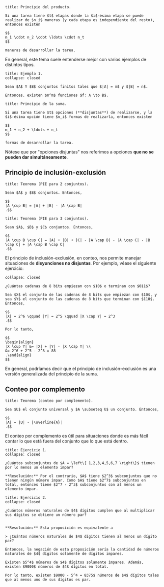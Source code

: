 ```ad-proposition
title: Principio del producto.

Si una tarea tiene $t$ etapas donde la $i$-ésima etapa se puede realizar de $n_i$ maneras (y cada etapa es independiente del resto), entonces existen

$$
n_1 \cdot n_2 \cdot \ldots \cdot n_t
$$

maneras de desarrollar la tarea.

```

En general, este tema suele entenderse mejor con varios ejemplos de distintos tipos.

```ad-example
title: Ejemplo 1.
collapse: closed

Sean $A$ Y $B$ conjuntos finitos tales que $|A| = m$ y $|B| = n$.

Entonces, existen $n^m$ funciones $f: A \to B$.

```

```ad-proposition
title: Principio de la suma.

Si una tarea tiene $t$ opciones (**disjuntas**) de realizarse, y la $i$-ésima opción tiene $n_i$ formas de realizarla, entonces existen

$$
n_1 + n_2 + \ldots + n_t
$$

formas de desarrollar la tarea.

```

Nótese que por "opciones disjuntas" nos referimos a opciones **que no se pueden dar simultáneamente**.

## Principio de inclusión-exclusión

```ad-theorem
title: Teorema (PIE para 2 conjuntos).

Sean $A$ y $B$ conjuntos. Entonces,

$$
|A \cup B| = |A| + |B| - |A \cap B|
.$$

```

```ad-theorem
title: Teorema (PIE para 3 conjuntos).

Sean $A$, $B$ y $C$ conjuntos. Entonces,

$$
|A \cup B \cup C| = |A| + |B| + |C| - |A \cap B| - |A \cap C| - |B \cap C| + |A \cap B \cap C|
.$$

```

El principio de inclusión-exclusión, en conteo, nos permite manejar situaciones de **disyunciones no disjuntas**. Por ejemplo, véase el siguiente ejercicio:

```ad-exercise
collapse: closed

¿Cuántas cadenas de 8 bits empiezan con $10$ o terminan con $011$?

Sea $X$ el conjunto de las cadenas de 8 bits que empiezan con $10$, y sea $Y$ el conjunto de las cadenas de 8 bits que terminan con $110$. Entonces,

$$
|X| = 2^6 \qquad |Y| = 2^5 \qquad |X \cap Y| = 2^3
.$$

Por lo tanto,

$$
\begin{align}
|X \cup Y| &= |X| + |Y| - |X \cap Y| \\
&= 2^6 + 2^5 - 2^3 = 88
.\end{align}
$$

```

En general, podríamos decir que el principio de inclusión-exclusión es una versión generalizada del principio de la suma.

## Conteo por complemento

```ad-theorem
title: Teorema (conteo por complemento).

Sea $U$ el conjunto universal y $A \subseteq U$ un conjunto. Entonces,

$$
|A| = |U| - |\overline{A}|
.$$

```

El conteo por complemento es útil para situaciones donde es más fácil contar lo que está fuera del conjunto que lo que está dentro.

```ad-exercise
title: Ejercicio 1.
collapse: closed

¿Cuántos subconjuntos de $A = \left\{ 1,2,3,4,5,6,7 \right\}$ tienen por lo menos un elemento impar?

**Resolución:** Por el contrario, $A$ tiene $2^3$ subconjuntos que no tienen ningún número impar. Como $A$ tiene $2^7$ subconjuntos en total, entonces tiene $2^7 - 2^3$ subconjuntos con al menos un elemento impar.

```

```ad-exercise
title: Ejercicio 2.
collapse: closed

¿Cuántos números naturales de $4$ dígitos cumplen que al multiplicar sus dígitos se obtiene un número par?


**Resolución:** Esta proposición es equivalente a

> ¿Cuántos números naturales de $4$ dígitos tienen al menos un dígito par? 

Entonces, la negación de esta proposición sería la cantidad de números naturales de $4$ dígitos solamente de dígitos impares.

Existen $5^4$ números de $4$ dígitos solamente impares. Además, existen $9000$ números de $4$ dígitos en total.

Por lo tanto, existen $9000 - 5^4 = 8375$ números de $4$ dígitos tales que al menos uno de sus dígitos es par.

```
